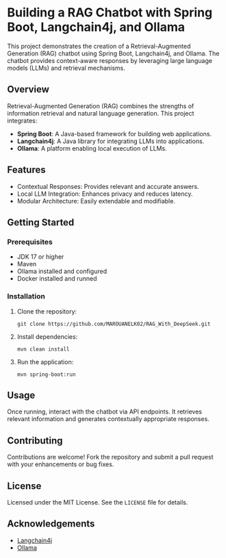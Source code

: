<h1>Building a RAG Chatbot with Spring Boot, Langchain4j, and Ollama</h1>
<p>This project demonstrates the creation of a Retrieval-Augmented Generation (RAG) chatbot using Spring Boot, Langchain4j, and Ollama. The chatbot provides context-aware responses by leveraging large language models (LLMs) and retrieval mechanisms.</p>

<h2>Overview</h2>
<p>Retrieval-Augmented Generation (RAG) combines the strengths of information retrieval and natural language generation. This project integrates:</p>
<ul>
    <li><strong>Spring Boot</strong>: A Java-based framework for building web applications.</li>
    <li><strong>Langchain4j</strong>: A Java library for integrating LLMs into applications.</li>
    <li><strong>Ollama</strong>: A platform enabling local execution of LLMs.</li>
</ul>

<h2>Features</h2>
<ul>
    <li>Contextual Responses: Provides relevant and accurate answers.</li>
    <li>Local LLM Integration: Enhances privacy and reduces latency.</li>
    <li>Modular Architecture: Easily extendable and modifiable.</li>
</ul>

<h2>Getting Started</h2>
<h3>Prerequisites</h3>
<ul>
    <li>JDK 17 or higher</li>
    <li>Maven</li>
    <li>Ollama installed and configured</li>
    <li>Docker installed and runned</li>
</ul>

<h3>Installation</h3>
<ol>
    <li>Clone the repository:
        <pre><code>git clone https://github.com/MAROUANELK02/RAG_With_DeepSeek.git</code></pre>
    </li>
    <li>Install dependencies:
        <pre><code>mvn clean install</code></pre>
    </li>
    <li>Run the application:
        <pre><code>mvn spring-boot:run</code></pre>
    </li>
</ol>

<h2>Usage</h2>
<p>Once running, interact with the chatbot via API endpoints. It retrieves relevant information and generates contextually appropriate responses.</p>

<h2>Contributing</h2>
<p>Contributions are welcome! Fork the repository and submit a pull request with your enhancements or bug fixes.</p>

<h2>License</h2>
<p>Licensed under the MIT License. See the <code>LICENSE</code> file for details.</p>

<h2>Acknowledgements</h2>
<ul>
    <li><a href="https://github.com/langchain4j/langchain4j">Langchain4j</a></li>
    <li><a href="https://ollama.com/">Ollama</a></li>
</ul>
